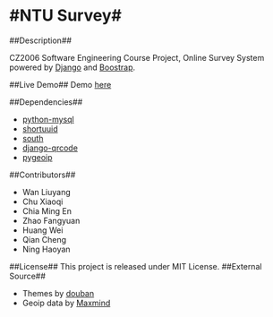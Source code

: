 #NTU Survey#
=========
##Description##

CZ2006 Software Engineering Course Project, Online Survey System powered by [Django](https://www.djangoproject.com/) and [Boostrap](http://twitter.github.com/bootstrap/).

##Live Demo##
Demo [here](http://ntusurvey.sfdye.com) 

##Dependencies##
* [python-mysql](http://sourceforge.net/projects/mysql-python/)
* [shortuuid](https://github.com/stochastic-technologies/shortuuid)
* [south](https://github.com/lambdafu/django-south)
* [django-qrcode](https://github.com/zocolab/django-qrcode)
* [pygeoip](https://github.com/appliedsec/pygeoip)

##Contributors##
* Wan Liuyang
* Chu Xiaoqi
* Chia Ming En
* Zhao Fangyuan
* Huang Wei
* Qian Cheng
* Ning Haoyan

##License##
This project is released under MIT License.
##External Source##

* Themes by [douban](https://www.djangoproject.com/)
* Geoip data by [Maxmind](http://www.maxmind.com/en/geolocation_landing)


